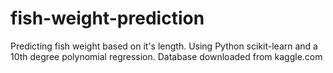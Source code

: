 # fish-weight-prediction
Predicting fish weight based on it's length. Using Python scikit-learn and a 10th degree polynomial regression. Database downloaded from kaggle.com
